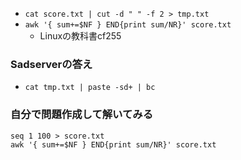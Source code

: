 - `cat score.txt | cut -d " " -f 2 > tmp.txt`
- `awk '{ sum+=$NF } END{print sum/NR}' score.txt`
  - Linuxの教科書cf255 

### Sadserverの答え
- `cat tmp.txt | paste -sd+ | bc`

### 自分で問題作成して解いてみる
```
seq 1 100 > score.txt
awk '{ sum+=$NF } END{print sum/NR}' score.txt
```
